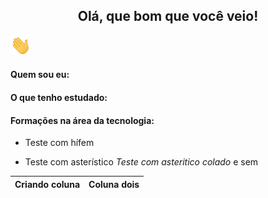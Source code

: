<h2 align="center" > Olá, que bom que você veio! </h2> <img height="32" src="https://github.com/itsalle/itsalle/raw/main/images/Hi.gif">

#### Quem sou eu:

#### O que tenho estudado:

#### Formações na área da tecnologia:

- Teste com hífem

* Teste com asterístico
*Teste com asteritico colado* e sem

| Criando coluna | Coluna dois |
| --- | --- |
